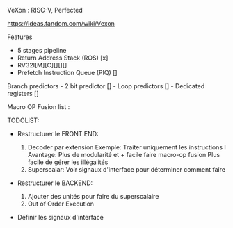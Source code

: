 VeXon : RISC-V, Perfected

https://ideas.fandom.com/wiki/Vexon

Features
- 5 stages pipeline
- Return Address Stack (ROS) [x]
- RV32I[M][C][][][]
- Prefetch Instruction Queue (PIQ) []

Branch predictors
    - 2 bit predictor []
    - Loop predictors []
    - Dedicated registers []

Macro OP Fusion list :

TODOLIST:
- Restructurer le FRONT END:
    1. Decoder par extension
        Exemple: Traiter uniquement les instructions I
        Avantage: Plus de modularité et + facile faire macro-op fusion
                  Plus facile de gérer les illégalités
    2. Superscalar: Voir signaux d'interface pour déterminer comment faire

- Restructurer le BACKEND:
    1. Ajouter des unités pour faire du superscalaire
    2. Out of Order Execution

- Définir les signaux d'interface


